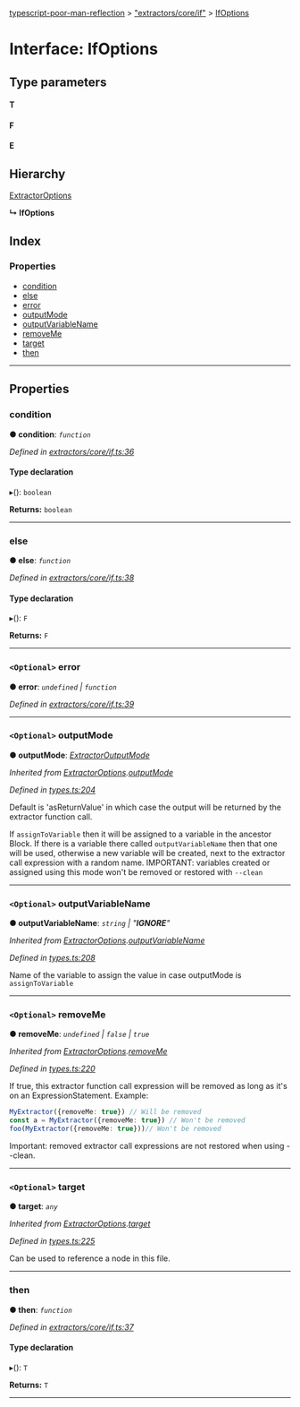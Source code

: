 [typescript-poor-man-reflection](../README.md) > ["extractors/core/if"](../modules/_extractors_core_if_.md) > [IfOptions](../interfaces/_extractors_core_if_.ifoptions.md)

# Interface: IfOptions

## Type parameters
#### T 
#### F 
#### E 
## Hierarchy

 [ExtractorOptions](_types_.extractoroptions.md)

**↳ IfOptions**

## Index

### Properties

* [condition](_extractors_core_if_.ifoptions.md#condition)
* [else](_extractors_core_if_.ifoptions.md#else)
* [error](_extractors_core_if_.ifoptions.md#error)
* [outputMode](_extractors_core_if_.ifoptions.md#outputmode)
* [outputVariableName](_extractors_core_if_.ifoptions.md#outputvariablename)
* [removeMe](_extractors_core_if_.ifoptions.md#removeme)
* [target](_extractors_core_if_.ifoptions.md#target)
* [then](_extractors_core_if_.ifoptions.md#then)

---

## Properties

<a id="condition"></a>

###  condition

**● condition**: *`function`*

*Defined in [extractors/core/if.ts:36](https://github.com/cancerberoSgx/typescript-poor-man-reflection/blob/9e477be/src/extractors/core/if.ts#L36)*

#### Type declaration
▸(): `boolean`

**Returns:** `boolean`

___
<a id="else"></a>

###  else

**● else**: *`function`*

*Defined in [extractors/core/if.ts:38](https://github.com/cancerberoSgx/typescript-poor-man-reflection/blob/9e477be/src/extractors/core/if.ts#L38)*

#### Type declaration
▸(): `F`

**Returns:** `F`

___
<a id="error"></a>

### `<Optional>` error

**● error**: *`undefined` \| `function`*

*Defined in [extractors/core/if.ts:39](https://github.com/cancerberoSgx/typescript-poor-man-reflection/blob/9e477be/src/extractors/core/if.ts#L39)*

___
<a id="outputmode"></a>

### `<Optional>` outputMode

**● outputMode**: *[ExtractorOutputMode](../modules/_types_.md#extractoroutputmode)*

*Inherited from [ExtractorOptions](_types_.extractoroptions.md).[outputMode](_types_.extractoroptions.md#outputmode)*

*Defined in [types.ts:204](https://github.com/cancerberoSgx/typescript-poor-man-reflection/blob/9e477be/src/types.ts#L204)*

Default is 'asReturnValue' in which case the output will be returned by the extractor function call.

If `assignToVariable` then it will be assigned to a variable in the ancestor Block. If there is a variable there called `outputVariableName` then that one will be used, otherwise a new variable will be created, next to the extractor call expression with a random name. IMPORTANT: variables created or assigned using this mode won't be removed or restored with `--clean`

___
<a id="outputvariablename"></a>

### `<Optional>` outputVariableName

**● outputVariableName**: *`string` \| "__IGNORE__"*

*Inherited from [ExtractorOptions](_types_.extractoroptions.md).[outputVariableName](_types_.extractoroptions.md#outputvariablename)*

*Defined in [types.ts:208](https://github.com/cancerberoSgx/typescript-poor-man-reflection/blob/9e477be/src/types.ts#L208)*

Name of the variable to assign the value in case outputMode is `assignToVariable`

___
<a id="removeme"></a>

### `<Optional>` removeMe

**● removeMe**: *`undefined` \| `false` \| `true`*

*Inherited from [ExtractorOptions](_types_.extractoroptions.md).[removeMe](_types_.extractoroptions.md#removeme)*

*Defined in [types.ts:220](https://github.com/cancerberoSgx/typescript-poor-man-reflection/blob/9e477be/src/types.ts#L220)*

If true, this extractor function call expression will be removed as long as it's on an ExpressionStatement. Example:

```ts
MyExtractor({removeMe: true}) // Will be removed
const a = MyExtractor({removeMe: true}) // Won't be removed
foo(MyExtractor({removeMe: true}))// Won't be removed
```

Important: removed extractor call expressions are not restored when using --clean.

___
<a id="target"></a>

### `<Optional>` target

**● target**: *`any`*

*Inherited from [ExtractorOptions](_types_.extractoroptions.md).[target](_types_.extractoroptions.md#target)*

*Defined in [types.ts:225](https://github.com/cancerberoSgx/typescript-poor-man-reflection/blob/9e477be/src/types.ts#L225)*

Can be used to reference a node in this file.

___
<a id="then"></a>

###  then

**● then**: *`function`*

*Defined in [extractors/core/if.ts:37](https://github.com/cancerberoSgx/typescript-poor-man-reflection/blob/9e477be/src/extractors/core/if.ts#L37)*

#### Type declaration
▸(): `T`

**Returns:** `T`

___

